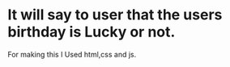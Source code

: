 # It will say to user that the users birthday is Lucky or not.

For making this I Used html,css and js.
